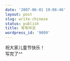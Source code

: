 ```yaml
---
date: '2007-06-01 19:08:46'
layout: post
slug: write-chinese
status: publish
title: 写写中文
wordpress_id: '9809'
---
```


祝大家儿童节快乐！  
写完了^^  

